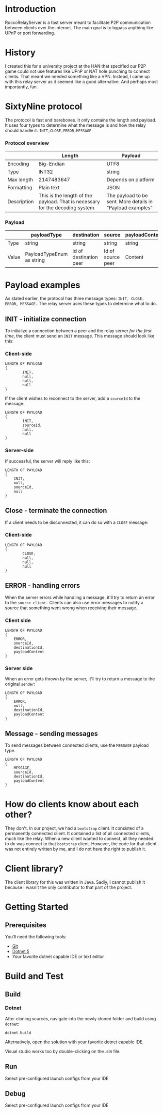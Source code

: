 # Introduction 
RoccoRelayServer is a fast server meant to facilitate P2P communication between clients over the internet. The main goal is to bypass anything like UPnP or port forwarding. 

# History
I created this for a university project at the HAN that specified our P2P game could not use features like UPnP or NAT hole punching to connect clients. That meant we needed something like a VPN. Instead, I came up with this relay server as it seemed like a good alternative. And perhaps most importantly, fun. 

# SixtyNine protocol
The protocol is fast and barebones. It only contains the length and payload. It uses four types to determine what the message is and how the relay should handle it. `INIT,CLOSE,ERROR,MESSAGE`

### Protocol overview
|             | Length                                                                     | Payload                                                          |
|-------------|----------------------------------------------------------------------------|------------------------------------------------------------------|
| Encoding    | Big-Endian                                                                 | UTF8                                                             |
| Type        | INT32                                                                      | string                                                           |
| Max length  | 2147483647                                                                 | Depends on platform                                              |
| Formatting  | Plain text                                                                 | JSON                                                             |
| Description | This is the length of the payload. That is necessary for the decoding system. | The payload to be sent. More details in "Payload examples" |

### Payload 
|       | payloadType               | destination            | source            | payloadContent |
|-------|---------------------------|------------------------|-------------------|----------------|
| Type  | string                    | string                 | string            | string         |
| Value | PayloadTypeEnum as string | Id of destination peer | Id of source peer | Content        |

# Payload examples
As stated earlier, the protocol has three message types: `INIT, CLOSE, ERROR, MESSAGE.` The relay server uses these types to determine what to do. 

## INIT - initialize connection 
To initialize a connection between a peer and the relay server *for the first time*, the client must send an `INIT` message. This message should look like this:

### Client-side
```
LENGTH OF PAYLOAD
{
        INIT,  
        null,
        null,
        null
}
```

If the client wishes to reconnect to the server, add a `sourceId` to the message:


```
LENGTH OF PAYLOAD
{
        INIT,  
        sourceId,
        null,
        null
}
```
### Server-side
If successful, the server will reply like this:

```
LENGTH OF PAYLOAD
{
    INIT,  
    null,
    sourceId,
    null
}
```

## Close - terminate the connection
If a client needs to be disconnected, it can do so with a `CLOSE` message:

### Client-side
```
LENGTH OF PAYLOAD
{
        CLOSE,  
        null,
        null,
        null
}
```

## ERROR - handling errors
When the server errors while handling a message, it'll try to return an error to the `source client.` Clients can also use error messages to notify a source that something went wrong when receiving their message.

### Client side

```
LENGTH OF PAYLOAD
{
    ERROR,  
    sourceId,
    destinationId,
    payloadContent
}
```

### Server side
When an error gets thrown by the server, it'll try to return a message to the original `sender`:

```
LENGTH OF PAYLOAD
{
    ERROR,  
    null,
    destinationId,
    payloadContent
}
```

## Message - sending messages
To send messages between connected clients, use the `MESSAGE` payload type.

```
LENGTH OF PAYLOAD
{
    MESSAGE,  
    sourceId,
    destinationId,
    payloadContent
}
```


# How do clients know about each other?
They don't. In our project, we had a `bootstrap` client. It consisted of a permanently connected client. It contained a list of all connected clients, much like the relay. When a new client wanted to connect, all they needed to do was connect to that `bootstrap` client. However, the code for that client was not entirely written by me, and I do not have the right to publish it.

# Client library?
The client library for this was written in Java. Sadly, I cannot publish it because I wasn't the only contributor to that part of the project. 

# Getting Started

## Prerequisites
You'll need the following tools:

* [Git](https://git-scm.com/)
* [Dotnet 5](https://dotnet.microsoft.com/download/dotnet/5.0)
* Your favorite dotnet capable IDE or text editor

# Build and Test

## Build
### Dotnet
After cloning sources, navigate into the newly cloned folder and build using `dotnet`:
```
dotnet build
```

Alternatively, open the solution with your favorite dotnet capable IDE.

Visual studio works too by double-clicking on the .sln file.

## Run
Select pre-configured launch configs from your IDE

## Debug
Select pre-configured launch configs from your IDE